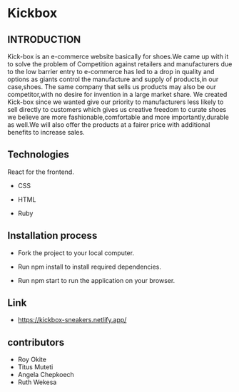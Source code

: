 # Kickbox

## INTRODUCTION
Kick-box is an e-commerce website basically for shoes.We came up with it to solve the problem of Competition against retailers and manufacturers due to the low barrier entry to e-commerce has led to a drop in quality and options as giants control the manufacture and supply of products,in our case,shoes. The same company that sells us products may also be our competitor,with no desire for invention in a large market share.
We created Kick-box since we wanted give our priority to manufacturers less likely to sell directly to customers which gives us creative freedom to curate shoes we believe are more fashionable,comfortable and more importantly,durable as well.We will also offer the products at a fairer price with additional benefits to increase sales.

## Technologies
React for the frontend.

- CSS 

- HTML

- Ruby 

## Installation process
- Fork the project to your local computer.

- Run npm install to install required dependencies.

- Run npm start to run the application on your browser.

## Link
- https://kickbox-sneakers.netlify.app/

## contributors
- Roy Okite
- Titus Muteti
- Angela Chepkoech
- Ruth Wekesa
